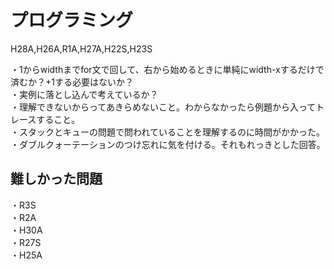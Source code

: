 # プログラミング

H28A,H26A,R1A,H27A,H22S,H23S

・1からwidthまでfor文で回して、右から始めるときに単純にwidth-xするだけで済むか？+1する必要はないか？  
・実例に落とし込んで考えているか？  
・理解できないからってあきらめないこと。わからなかったら例題から入ってトレースすること。  
・スタックとキューの問題で問われていることを理解するのに時間がかかった。  
・ダブルクォーテーションのつけ忘れに気を付ける。それもれっきとした回答。  

## 難しかった問題

・R3S  
・R2A  
・H30A  
・R27S  
・H25A  

